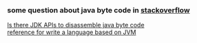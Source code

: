 ### some question about java byte code in [stackoverflow](https://stackoverflow.com/)
  
[Is there JDK APIs to disassemble java byte code](https://stackoverflow.com/questions/32073897/java-program-to-disassemble-java-byte-code)  
[reference for write a language based on JVM](https://stackoverflow.com/questions/5883091/byte-code-libraries-and-java)  